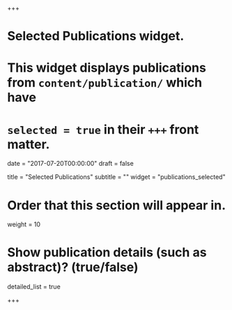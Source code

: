 +++
# Selected Publications widget.
# This widget displays publications from `content/publication/` which have
# `selected = true` in their `+++` front matter.

date = "2017-07-20T00:00:00"
draft = false

title = "Selected Publications"
subtitle = ""
widget = "publications_selected"

# Order that this section will appear in.
weight = 10

# Show publication details (such as abstract)? (true/false)
detailed_list = true

+++

